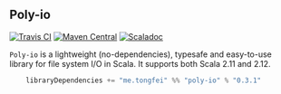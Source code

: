 ## Poly-io 

[![Travis CI](https://img.shields.io/travis/USER/REPO.svg?style=flat-square)](https://travis-ci.org/ctongfei/poly-io)
[![Maven Central](https://img.shields.io/maven-central/v/me.tongfei/poly-io_2.12.svg?style=flat-square)](https://maven-badges.herokuapp.com/maven-central/me.tongfei/poly-io_2.12)
[![Scaladoc](https://img.shields.io/badge/javadoc.io-v0.3.1-ff69b4.svg?style=flat-square)](https://www.javadoc.io/doc/me.tongfei/poly-io_2.12)

`Poly-io` is a lightweight (no-dependencies), typesafe and easy-to-use library for file system I/O in Scala. It supports both Scala 2.11 and 2.12.

```scala
    libraryDependencies += "me.tongfei" %% "poly-io" % "0.3.1"
```
